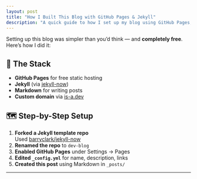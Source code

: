 ```yaml
---
layout: post
title: "How I Built This Blog with GitHub Pages & Jekyll"
description: "A quick guide to how I set up my blog using GitHub Pages, Jekyll, and is-a.dev"
---
```


Setting up this blog was simpler than you’d think — and **completely free**. Here’s how I did it:

## 🍥 The Stack
- **GitHub Pages** for free static hosting  
- **Jekyll** (via [jekyll-now](https://github.com/barryclark/jekyll-now))  
- **Markdown** for writing posts  
- **Custom domain** via [is-a.dev](https://is-a.dev)

## 🗺️ Step-by-Step Setup
1. **Forked a Jekyll template repo**  
   Used [barryclark/jekyll-now](https://github.com/barryclark/jekyll-now)
2. **Renamed the repo** to `dev-blog`
3. **Enabled GitHub Pages** under Settings → Pages
4. **Edited `_config.yml`** for name, description, links
5. **Created this post** using Markdown in `_posts/`

---
